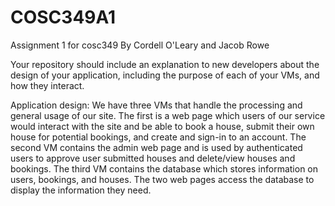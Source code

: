 # COSC349A1
Assignment 1 for cosc349
By Cordell O'Leary and Jacob Rowe

Your repository should include an explanation to new developers
about the design of your application, including the purpose of each
of your VMs, and how they interact.


Application design:
We have three VMs that handle the processing and general usage of our site.
The first is a web page which users of our service would interact with the site and be able to book a house, submit their own house for potential bookings, and create and sign-in to an account. The second VM contains the admin web page and is used by authenticated users to approve user submitted houses and delete/view houses and bookings. The third VM contains the database which stores information on users, bookings, and houses. The two web pages access the database to display the information they need.
